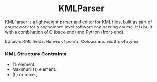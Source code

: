 <h1 align="center">KMLParser</h1>

KMLParser is a lightweight parser and editor for KML files, built as part of coursework for a sophomore-level software engineering course. It is built with a combination of C (back-end) and Python (front-end). 

Editable KML fields: Names of points; Colours and widths of styles.

### KML Structure Contraints
- (1) <KML> element.
- Maximum (1) <Document> element.
- (0) or more <Placemark>, <Style>, and <StyleMap> elements.
Please see the provided test files for compatible KML files. 

<br>Compilation: Enter `make parser` at root level to compile source files.
<br>To run: Enter `python3 KMLParser.py` in bin after compilation. Ensure that any KML files intended for use are also in bin.

### Keyboard Shortcuts
- Exit: CTRL-X
- Open: CTRL-O
- Save: CTRL-S
- Save-as: CTRL-SHFT-S
